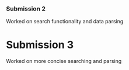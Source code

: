 ### Submission 2
Worked on search functionality and data parsing

# Submission 3
Worked on more concise searching and parsing
